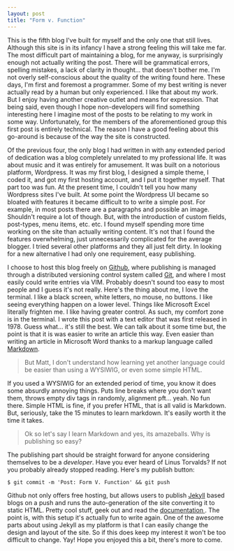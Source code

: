 ```yaml
---
layout: post
title: "Form v. Function"
---
```


This is the fifth blog I've built for myself and the only one that still lives. Although this site is in its infancy I have a strong feeling this will take me far. The most difficult part of maintaining a blog, for me anyway, is surprisingly enough not actually writing the post. There will be grammatical errors, spelling mistakes, a lack of clarity in thought... that doesn't bother me. I'm not overly self-conscious about the quality of the writing found here. These days, I'm first and foremost a programmer. Some of my best writing is never actually read by a human but only experienced. I like that about my work. But I enjoy having another creative outlet and means for expression. That being said, even though I hope non-developers will find something interesting here I imagine most of the posts to be relating to my work in some way. Unfortunately, for the members of the aforementioned group this first post is entirely technical. The reason I have a good feeling about this go-around is because of the way the site is constructed.

Of the previous four, the only blog I had written in with any extended period of dedication was a blog completely unrelated to my professional life. It was about music and it was entirely for amusement. It was built on a notorious platform, Wordpress. It was my first blog, I designed a simple theme, I coded it, and got my first hosting account, and I put it together myself. That part too was fun. At the present time, I couldn't tell you how many Wordpress sites I've built. At some point the Wordpress UI became so bloated with features it became difficult to to write a simple post. For example, in most posts there are a paragraphs and possible an image. Shouldn't require a lot of though. But, with the introduction of custom fields, post-types, menu items, etc. etc. I found myself spending more time working on the site than actually writing content. It's not that I found the features overwhelming, just unnecessarily complicated for the average blogger. I tried several other platforms and they all just felt dirty. In looking for a new alternative I had only one requirement, easy publishing.

I choose to host this blog freely on [Github](http://github.com), where publishing is managed through a distributed versioning control system called [Git](http://git-scm.org), and where I most easily could write entries via VIM. Probably doesn't sound too easy to most people and I guess it's not really. Here's the thing about me, I love the terminal. I like a black screen, white letters, no mouse, no buttons. I like seeing everything happen on a lower level. Things like Microsoft Excel literally frighten me. I like having greater control. As such, my comfort zone is in the terminal. I wrote this post with a text editor that was first released in 1978. Guess what... it's still the best. We can talk about it some time but, the point is that it is was easier to write an article this way. Even easier than writing an article in Microsoft Word thanks to a markup language called [Markdown](http://daringfireball.net/projects/markdown/).

> But Matt, I don't understand how learning yet another language could be easier than using a WYSIWIG, or even some simple HTML.

If you used a WYSIWIG for an extended period of time, you know it does some absurdly annoying things. Puts line breaks where you don't want them, throws empty div tags in randomly, alignment pft... yeah. No fun there. Simple HTML is fine, if you prefer HTML, that is all valid is Markdown. But, seriously, take the 15 minutes to learn markdown. It's easily worth it the time it takes.

> Ok so let's say I learn Markdown and yes, its amazeballs. Why is publishing so easy?

The publishing part should be straight forward for anyone considering themselves to be a *developer*. Have you ever heard of Linus Torvalds? If not you probably already stopped reading. Here's my publish button:

    $ git commit -m 'Post: Form V. Function' && git push

Github not only offers free hosting, but allows users to publish [Jekyll](http://jekyllrb.com/) based blogs on a push and runs the auto-generation of the site converting it to static HTML. Pretty cool stuff, geek out and read the [ documentation ](https://github.com/mojombo/jekyll/wiki). The point is, with this setup it's actually fun to write again. One of the awesome parts about using Jekyll as my platform is that I can easily change the design and layout of the site. So if this does keep my interest it won't be too difficult to change. Yay! Hope you enjoyed this a bit, there's more to come.



